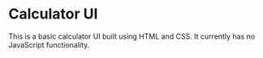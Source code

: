 # Calculator UI

This is a basic calculator UI built using HTML and CSS. It currently has no JavaScript functionality.
